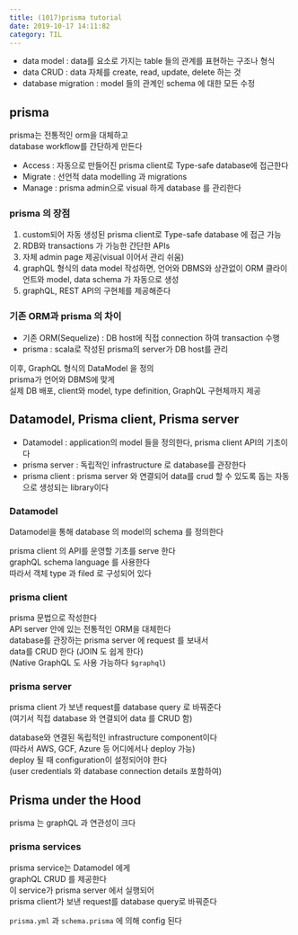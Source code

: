 ```yaml
---
title: (1017)prisma tutorial
date: 2019-10-17 14:11:82
category: TIL
---
```


- data model : data를 요소로 가지는 table 들의 관계를 표현하는 구조나 형식
- data CRUD : data 자체를 create, read, update, delete 하는 것
- database migration : model 들의 관계인 schema 에 대한 모든 수정

## prisma

prisma는 전통적인 orm을 대체하고  
database workflow를 간단하게 만든다

- Access : 자동으로 만들어진 prisma client로 Type-safe database에 접근한다
- Migrate : 선언적 data modelling 과 migrations
- Manage : prisma admin으로 visual 하게 database 를 관리한다

### prisma 의 장점

1. custom되어 자동 생성된 prisma client로 Type-safe database 에 접근 가능
2. RDB와 transactions 가 가능한 간단한 APIs
3. 자체 admin page 제공(visual 이어서 관리 쉬움)
4. graphQL 형식의 data model 작성하면, 언어와 DBMS와 상관없이 ORM 클라이언트와 model, data schema 가 자동으로 생성
5. graphQL, REST API의 구현체를 제공해준다

### 기존 ORM과 prisma 의 차이

- 기존 ORM(Sequelize) : DB host에 직접 connection 하여 transaction 수행
- prisma : scala로 작성된 prisma의 server가 DB host를 관리

이후, GraphQL 형식의 DataModel 을 정의  
prisma가 언어와 DBMS에 맞게  
실제 DB 배포, client와 model, type definition, GraphQL 구현체까지 제공

## Datamodel, Prisma client, Prisma server

- Datamodel : application의 model 들을 정의한다, prisma client API의 기초이다
- prisma server : 독립적인 infrastructure 로 database를 관장한다
- prisma client : prisma server 와 연결되어 data를 crud 할 수 있도록 돕는 자동으로 생성되는 library이다

### Datamodel

Datamodel을 통해 database 의 model의 schema 를 정의한다

prisma client 의 API를 운영할 기초를 serve 한다  
graphQL schema language 를 사용한다  
따라서 객체 type 과 filed 로 구성되어 있다

### prisma client

prisma 문법으로 작성한다  
API server 안에 있는 전통적인 ORM을 대체한다  
database를 관장하는 prisma server 에 request 를 보내서  
data를 CRUD 한다 (JOIN 도 쉽게 한다)  
(Native GraphQL 도 사용 가능하다 `$graphql`)

### prisma server

prisma client 가 보낸 request를 database query 로 바꿔준다  
(여기서 직접 database 와 연결되어 data 를 CRUD 함)

database와 연결된 독립적인 infrastructure component이다  
(따라서 AWS, GCF, Azure 등 어디에서나 deploy 가능)  
deploy 될 때 configuration이 설정되어야 한다  
(user credentials 와 database connection details 포함하여)

## Prisma under the Hood

prisma 는 graphQL 과 연관성이 크다

### prisma services

prisma service는 Datamodel 에게  
graphQL CRUD 를 제공한다  
이 service가 prisma server 에서 실행되어  
prisma client가 보낸 request를 database query로 바꿔준다

`prisma.yml` 과 `schema.prisma` 에 의해 config 된다

